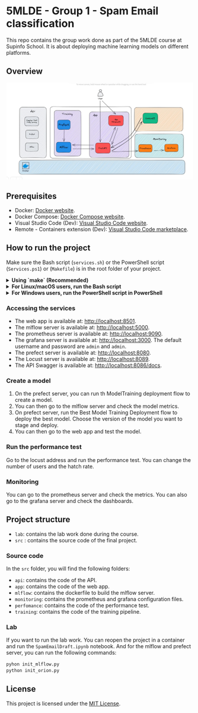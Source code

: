 # 5MLDE - Group 1 - Spam Email classification

This repo contains the group work done as part of the 5MLDE course at Supinfo School. It is about deploying machine learning models on different platforms.

## Overview

![project architecture](./assets/architecture.jpg)
## Prerequisites

- Docker:  [Docker website](https://www.docker.com).
- Docker Compose: [Docker Compose website](https://docs.docker.com/compose/install/).
- Visual Studio Code (Dev): [Visual Studio Code website](https://code.visualstudio.com).
- Remote - Containers extension (Dev):  [Visual Studio Code marketplace](https://marketplace.visualstudio.com/items?itemName=ms-vscode-remote.remote-containers).


## How to run the project 

Make sure the Bash script (`services.sh`) or the PowerShell script (`Services.ps1`) or (`Makefile`) is in the root folder of your project.

<details>
    <summary><b>Using `make` (Recommended)</b></summary>
    use git bash or bash shell command line
    to start
    <p><pre> make start-services</pre></p>
    To stop
    <p><pre> make stop-services</pre></p>
</details>
<details>
    <summary><b>For Linux/macOS users, run the Bash script</b></summary>
    To start
    <p><pre>chmod +x services.sh</pre></p>
    <p><pre>./services.sh start-services</pre></p>
    
    To stop
    <p><pre>./services.sh stop-services</pre></p>
</details>
<details>
    <summary><b>For Windows users, run the PowerShell script in PowerShell</b></summary>
    To start
    <p><pre>Set-ExecutionPolicy Bypass -Scope Process -Force</pre></p>
    <p><pre>.\Services.ps1 start-services</pre></p>
    
    To stop
    <p><pre>.\Services.ps1 stop-services</pre></p>
</details>

### Accessing the services

- The web app is available at: [http://localhost:8501](http://localhost:8501).
- The mlflow server is available at: [http://localhost:5000](http://localhost:5000).
- The prometheus server is available at: [http://localhost:9090](http://localhost:9090).
- The grafana server is available at: [http://localhost:3000](http://localhost:3000). The default username and password are `admin` and `admin`.
- The prefect server is available at: [http://localhost:8080](http://localhost:8080).
- The Locust server is available at: [http://localhost:8089](http://localhost:8089).
- The API Swagger is available at: [http://localhost:8086/docs](http://localhost:8086/docs).

### Create a model

1. On the prefect server, you can run th ModelTraining deployment flow to create a model.
2. You can then go to the mlflow server and check the model metrics.
3. On prefect server, run the Best Model Training Deployment flow to deploy the best model. Choose the version of the model you want to stage and deploy.
4. You can then go to the web app and test the model.

### Run the performance test

Go to the  locust address and run the performance test. You can change the number of users and the hatch rate.

### Monitoring

You can go to the prometheus server and check the metrics. You can also go to the grafana server and check the dashboards.

## Project structure

- `lab`: contains the lab work done during the course.
- `src` : contains the source code of the final project.

### Source code
In the `src` folder, you will find the following folders:

- `api`: contains the code of the API.
- `app`: contains the code of the web app.
- `mlflow`: contains the dockerfile to build the mlflow server.
- `monitoring`: contains the prometheus and grafana configuration files.
- `perfomance`: contains the code of the performance test.
- `training`: contains the code of the training pipeline.

### Lab

If you want to run the lab work. You can reopen the project in a container and run the `SpamEmailDraft.ipynb` notebook. And for the mlflow and prefect server, you can run the following commands:

```bash
pyhon init_mlflow.py
python init_orion.py
```



## License

This project is licensed under the [MIT License](LICENSE).


